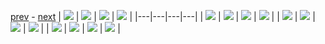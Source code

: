 
[prev](gal_1.md) - [next](gal_3.md)
| [![](../thumb/uncompressed_scenario_training_training.tfrecord-00032-of-01000.gif)](../vid/uncompressed_scenario_training_training.tfrecord-00032-of-01000.gif)  | [![](../thumb/uncompressed_scenario_training_training.tfrecord-00051-of-01000.gif)](../vid/uncompressed_scenario_training_training.tfrecord-00051-of-01000.gif)  | [![](../thumb/uncompressed_scenario_training_training.tfrecord-00066-of-01000.gif)](../vid/uncompressed_scenario_training_training.tfrecord-00066-of-01000.gif)  | [![](../thumb/uncompressed_scenario_training_training.tfrecord-00013-of-01000.gif)](../vid/uncompressed_scenario_training_training.tfrecord-00013-of-01000.gif)  |
|---|---|---|---|
| [![](../thumb/uncompressed_scenario_training_training.tfrecord-00014-of-01000.gif)](../vid/uncompressed_scenario_training_training.tfrecord-00014-of-01000.gif)  | [![](../thumb/uncompressed_scenario_training_training.tfrecord-00030-of-01000.gif)](../vid/uncompressed_scenario_training_training.tfrecord-00030-of-01000.gif)  | [![](../thumb/uncompressed_scenario_training_training.tfrecord-00021-of-01000.gif)](../vid/uncompressed_scenario_training_training.tfrecord-00021-of-01000.gif)  | [![](../thumb/uncompressed_scenario_training_training.tfrecord-00068-of-01000.gif)](../vid/uncompressed_scenario_training_training.tfrecord-00068-of-01000.gif)  |
| [![](../thumb/uncompressed_scenario_training_training.tfrecord-00061-of-01000.gif)](../vid/uncompressed_scenario_training_training.tfrecord-00061-of-01000.gif)  | [![](../thumb/uncompressed_scenario_training_training.tfrecord-00031-of-01000.gif)](../vid/uncompressed_scenario_training_training.tfrecord-00031-of-01000.gif)  | [![](../thumb/uncompressed_scenario_training_training.tfrecord-00037-of-01000.gif)](../vid/uncompressed_scenario_training_training.tfrecord-00037-of-01000.gif)  | [![](../thumb/uncompressed_scenario_training_training.tfrecord-00002-of-01000.gif)](../vid/uncompressed_scenario_training_training.tfrecord-00002-of-01000.gif)  |
| [![](../thumb/uncompressed_scenario_training_training.tfrecord-00041-of-01000.gif)](../vid/uncompressed_scenario_training_training.tfrecord-00041-of-01000.gif)  | [![](../thumb/uncompressed_scenario_training_training.tfrecord-00029-of-01000.gif)](../vid/uncompressed_scenario_training_training.tfrecord-00029-of-01000.gif)  | [![](../thumb/uncompressed_scenario_training_training.tfrecord-00054-of-01000.gif)](../vid/uncompressed_scenario_training_training.tfrecord-00054-of-01000.gif)  | [![](../thumb/uncompressed_scenario_training_training.tfrecord-00000-of-01000.gif)](../vid/uncompressed_scenario_training_training.tfrecord-00000-of-01000.gif)  |
